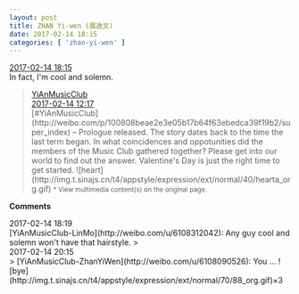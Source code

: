 ```yaml
---
layout: post
title: ZHAN Yi-wen (展逸文)
date: 2017-02-14 18:15
categories: [ 'zhan-yi-wen' ]
---
```


<div class="weibo-info">
  <a href="http://weibo.com/6108090526/Evwa7ym3h">2017-02-14 18:15</a>
</div>
In fact, I'm cool and solemn.

<!-- more -->

> <div class="weibo-post-name">
>   <a href="http://weibo.com/u/6094546964">YiAnMusicClub</a>
> </div>
> <div class="weibo-info">
>   <a href="http://weibo.com/6094546964/EvtOT4vfV">2017-02-14 12:17</a>
> </div>  
> [#YiAnMusicClub](http://weibo.com/p/100808beae2e3e05b17b64f63ebedca39f19b2/super_index) – Prologue released. The story dates back to the time the last term began. In what coincidences and oppotunities did the members of the Music Club gathered together? Please get into our world to find out the answer. Valentine's Day is just the right time to get started. ![heart](http://img.t.sinajs.cn/t4/appstyle/expression/ext/normal/40/hearta_org.gif)  
> <small>* View multimedia content(s) on the original page.</small>

**Comments**

<div class="weibo-info">2017-02-14 18:19</div>
[YiAnMusicClub-LinMo](http://weibo.com/u/6108312042): Any guy cool and solemn won't have that hairstyle.
> <div class="weibo-info">2017-02-14 20:15</div>
> [YiAnMusicClub-ZhanYiWen](http://weibo.com/u/6108090526): You … ![bye](http://img.t.sinajs.cn/t4/appstyle/expression/ext/normal/70/88_org.gif)×3
